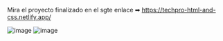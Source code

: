 Mira el proyecto finalizado en el sgte enlace ➡ https://techpro-html-and-css.netlify.app/
<br>


![image](https://github.com/user-attachments/assets/709e2059-3342-42b1-baea-98badeef2bc6)
![image](https://github.com/user-attachments/assets/e06614ab-2c75-4193-9326-371df12066d2)

